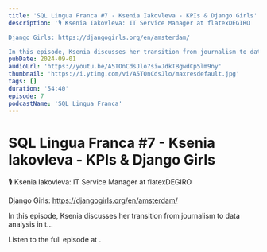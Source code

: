 ```yaml
---
title: 'SQL Lingua Franca #7 - Ksenia Iakovleva - KPIs & Django Girls'
description: '🎙️ ⁠Ksenia Iakovleva: IT Service Manager at flatexDEGIRO

Django Girls: https://djangogirls.org/en/amsterdam/

In this episode, Ksenia discusses her transition from journalism to data analysis in t...'
pubDate: 2024-09-01
audioUrl: 'https://youtu.be/A5TOnCdsJlo?si=JdkTBgwdCp5lm9ny'
thumbnail: 'https://i.ytimg.com/vi/A5TOnCdsJlo/maxresdefault.jpg'
tags: []
duration: '54:40'
episode: 7
podcastName: 'SQL Lingua Franca'
---
```


# SQL Lingua Franca #7 - Ksenia Iakovleva - KPIs & Django Girls

🎙️ ⁠Ksenia Iakovleva: IT Service Manager at flatexDEGIRO

Django Girls: https://djangogirls.org/en/amsterdam/

In this episode, Ksenia discusses her transition from journalism to data analysis in t...

Listen to the full episode at [](https://youtu.be/A5TOnCdsJlo?si=JdkTBgwdCp5lm9ny).
